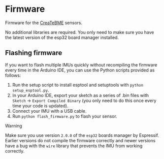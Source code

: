 # Firmware

Firmware for the [CreaTeBME](https://github.com/CreaTe-M8-BME/CreaTeBME) sensors.

No additional libraries are required. You only need to make sure you have the latest version of the esp32 board manager installed.

## Flashing firmware

If you want to flash multiple IMUs quickly without recompiling the firmware every time in the Arduino IDE, you can use the Python scripts provided as follows:

1. Run the setup script to install esptool and setuptools with `python setup_esptool.py`.
2. In your Arduino IDE, export your sketch as a series of .bin files with `Sketch` -> `Export Compiled Binary` (you only need to do this once every time your code is updated).
3. Connect your IMU with a USB cable.
4. Run `python flash_firmware.py` to flash your sensor.

> [!WARNING]
> Make sure you use version `2.0.0` of the `esp32` boards manager by Espressif. Earlier versions do not compile the firmware correctly and newer versions have a bug with the `wire` library that prevents the IMU from working correctly.